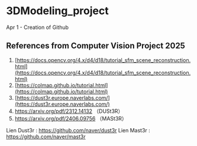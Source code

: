 # 3DModeling_project

Apr 1 - Creation of Github

## References from Computer Vision Project 2025

1. [https://docs.opencv.org/4.x/d4/d18/tutorial_sfm_scene_reconstruction.html](https://docs.opencv.org/4.x/d4/d18/tutorial_sfm_scene_reconstruction.html)
2. [https://colmap.github.io/tutorial.html](https://colmap.github.io/tutorial.html)
3. [https://dust3r.europe.naverlabs.com/](https://dust3r.europe.naverlabs.com/)
4. https://arxiv.org/pdf/2312.14132 （DUSt3R）
5. https://arxiv.org/pdf/2406.09756 （MASt3R）

Lien Dust3r : https://github.com/naver/dust3r
Lien Mast3r : https://github.com/naver/mast3r
